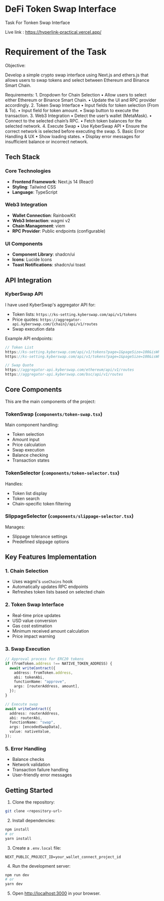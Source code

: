 # DeFi Token Swap Interface

Task For Tonken Swap Interface

Live link : https://hyperlink-practical.vercel.app/

# Requirement of the Task

Objective:

Develop a simple crypto swap interface using Next.js and ethers.js that allows users to swap tokens and select between Ethereum and Binance Smart Chain.

Requirements: 1. Dropdown for Chain Selection
• Allow users to select either Ethereum or Binance Smart Chain.
• Update the UI and RPC provider accordingly. 2. Token Swap Interface
• Input fields for token selection (From & To).
• Input field for token amount.
• Swap button to execute the transaction. 3. Web3 Integration
• Detect the user’s wallet (MetaMask).
• Connect to the selected chain’s RPC.
• Fetch token balances for the selected network. 4. Execute Swap
• Use KyberSwap API
• Ensure the correct network is selected before executing the swap. 5. Basic Error Handling & UX
• Show loading states.
• Display error messages for insufficient balance or incorrect network.

## Tech Stack

### Core Technologies

- **Frontend Framework**: Next.js 14 (React)
- **Styling**: Tailwind CSS
- **Language**: TypeScript

### Web3 Integration

- **Wallet Connection**: RainbowKit
- **Web3 Interaction**: wagmi v2
- **Chain Management**: viem
- **RPC Provider**: Public endpoints (configurable)

### UI Components

- **Component Library**: shadcn/ui
- **Icons**: Lucide Icons
- **Toast Notifications**: shadcn/ui toast

## API Integration

### KyberSwap API

I have used KyberSwap's aggregator API for:

- Token lists: `https://ks-setting.kyberswap.com/api/v1/tokens`
- Price quotes: `https://aggregator-api.kyberswap.com/{chain}/api/v1/routes`
- Swap execution data

Example API endpoints:

```typescript
// Token List
https://ks-setting.kyberswap.com/api/v1/tokens?page=1&pageSize=100&isWhitelisted=true&chainIds=1
https://ks-setting.kyberswap.com/api/v1/tokens?page=1&pageSize=100&isWhitelisted=true&chainIds=56

// Swap Quote
https://aggregator-api.kyberswap.com/ethereum/api/v1/routes
https://aggregator-api.kyberswap.com/bsc/api/v1/routes
```

## Core Components

This are the main components of the project:

### TokenSwap (`components/token-swap.tsx`)

Main component handling:

- Token selection
- Amount input
- Price calculation
- Swap execution
- Balance checking
- Transaction states

### TokenSelector (`components/token-selector.tsx`)

Handles:

- Token list display
- Token search
- Chain-specific token filtering

### SlippageSelector (`components/slippage-selector.tsx`)

Manages:

- Slippage tolerance settings
- Predefined slippage options

## Key Features Implementation

### 1. Chain Selection

- Uses wagmi's `useChains` hook
- Automatically updates RPC endpoints
- Refreshes token lists based on selected chain

### 2. Token Swap Interface

- Real-time price updates
- USD value conversion
- Gas cost estimation
- Minimum received amount calculation
- Price impact warning

### 3. Swap Execution

```typescript
// Approval process for ERC20 tokens
if (fromToken.address !== NATIVE_TOKEN_ADDRESS) {
  await writeContract({
    address: fromToken.address,
    abi: tokenAbi,
    functionName: "approve",
    args: [routerAddress, amount],
  });
}

// Execute swap
await writeContract({
  address: routerAddress,
  abi: routerAbi,
  functionName: "swap",
  args: [encodedSwapData],
  value: nativeValue,
});
```

### 5. Error Handling

- Balance checks
- Network validation
- Transaction failure handling
- User-friendly error messages

## Getting Started

1. Clone the repository:

```bash
git clone <repository-url>
```

2. Install dependencies:

```bash
npm install
# or
yarn install
```

3. Create a `.env.local` file:

```env
NEXT_PUBLIC_PROJECT_ID=your_wallet_connect_project_id
```

4. Run the development server:

```bash
npm run dev
# or
yarn dev
```

5. Open [http://localhost:3000](http://localhost:3000) in your browser.
